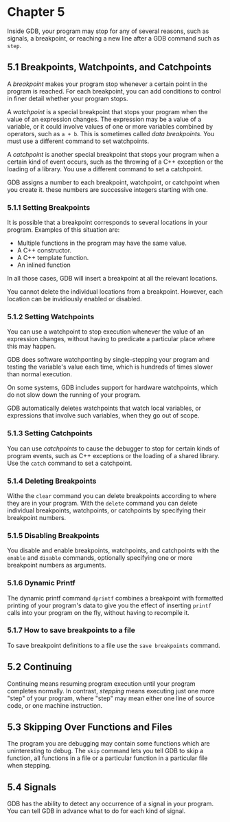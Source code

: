 # Chapter 5

Inside GDB, your program may stop for any of several reasons, such as signals, a
breakpoint, or reaching a new line after a GDB command such as `step`.

## 5.1 Breakpoints, Watchpoints, and Catchpoints

A *breakpoint* makes your program stop whenever a certain point in the program
is reached. For each breakpoint, you can add conditions to control in finer
detail whether your program stops.

A *watchpoint* is a special breakpoint that stops your program when the value of
an expression changes. The expression may be a value of a variable, or it could
involve values of one or more variables combined by operators, such as `a + b`.
This is sometimes called *data breakpoints*. You must use a different command
to set watchpoints.

A *catchpoint* is another special breakpoint that stops your program when a certain
kind of event occurs, such as the throwing of a C++ exception or the loading of
a library. You use a different command to set a catchpoint.

GDB assigns a number to each breakpoint, watchpoint, or catchpoint when you create
it. these numbers are successive integers starting with one.

### 5.1.1 Setting Breakpoints

It is possible that a breakpoint corresponds to several locations in your program.
Examples of this situation are:

+ Multiple functions in the program may have the same value.
+ A C++ constructor.
+ A C++ template function.
+ An inlined function

In all those cases, GDB will insert a breakpoint at all the relevant locations.

You cannot delete the individual locations from a breakpoint. However, each
location can be invidiously enabled or disabled.

### 5.1.2 Setting Watchpoints

You can use a watchpoint to stop execution whenever the value of an expression
changes, without having to predicate a particular place where this may happen.

GDB does software watchponting by single-stepping your program and testing
the variable's value each time, which is hundreds of times slower than normal
execution.

On some systems, GDB includes support for hardware watchpoints, which do
not slow down the running of your program.

GDB automatically deletes watchpoints that watch local variables, or
expressions that involve such variables, when they go out of scope.

### 5.1.3 Setting Catchpoints

You can use *catchpoints* to cause the debugger to stop for certain kinds
of program events, such as C++ exceptions or the loading of a shared library.
Use the `catch` command to set a catchpoint.

### 5.1.4 Deleting Breakpoints

Withe the `clear` command you can delete breakpoints according to where they
are in your program. With the `delete` command you can delete individual
breakpoints, watchpoints, or catchpoints by specifying their breakpoint numbers.

### 5.1.5 Disabling Breakpoints

You disable and enable breakpoints, watchpoints, and catchpoints with the `enable`
and `disable` commands, optionally specifying one or more breakpoint numbers as arguments.

### 5.1.6 Dynamic Printf

The dynamic printf command `dprintf` combines a breakpoint with
formatted printing of your program's data to give you the effect of
inserting `printf` calls into your program on the fly, without having to
recompile it.

### 5.1.7 How to save breakpoints to a file

To save breakpoint definitions to a file use the `save breakpoints` command.

## 5.2 Continuing

Continuing means resuming program execution until your program
completes normally. In contrast, *stepping* means executing just one
more "step" of your program, where "step" may mean either one line of
source code, or one machine instruction.

## 5.3 Skipping Over Functions and Files

The program you are debugging may contain some functions which are
uninteresting to debug. The `skip` command lets you tell GDB to skip a function,
all functions in a file or a particular function in a particular file
when stepping.

## 5.4 Signals

GDB has the ability to detect any occurrence of a signal in your program.
You can tell GDB in advance what to do for each kind of signal.
